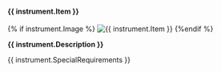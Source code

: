 <!--
<div class="instrument event-item {% if mod2 == 0 %}even{% else %}odd{% endif %}">
<div class="instrument-title">
{{ instrument.Item }}
</div>
<div class="instrument-description">
{{ instrument.Description }}
</div>
<div class="row">
<div class="col-9 instrument-image">
{{ instrument.SpecialRequirements }}
</div>
<div class="col-3 instrument-image">
{% if instrument.Image %}<img src="{{ site.url }}/assets/images/instruments/{{ instrument.Image }}" alt="{{ instrument.Item }}"/>{% endif %}
</div>
</div>
</div>
-->


<div class="col mb-4">
<div class="card h-100">
  <h4 class="card-header text-white bg-dark">{{ instrument.Item }}</h4>
  {% if instrument.Image %}
  <img class="card-img-top" src="{{ site.url }}/assets/images/instruments/{{ instrument.Image}}" alt="{{ instrument.Item }}">
  {%endif %}
  <div class="card-body">
    <p class="card-text"><strong>{{ instrument.Description }}</strong></p>
    <p class="card-text">{{ instrument.SpecialRequirements }}</p>
  </div>
</div>
</div>